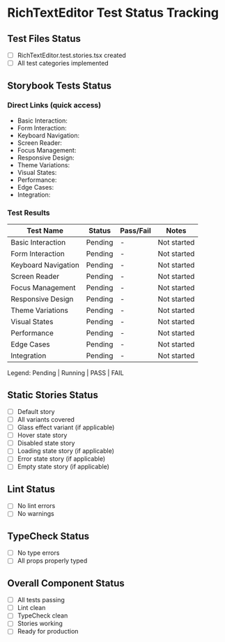 # RichTextEditor Test Status Tracking

## Test Files Status

- [ ] RichTextEditor.test.stories.tsx created
- [ ] All test categories implemented

## Storybook Tests Status

### Direct Links (quick access)

- Basic Interaction: <paste URL from UI>
- Form Interaction: <paste URL from UI>
- Keyboard Navigation: <paste URL from UI>
- Screen Reader: <paste URL from UI>
- Focus Management: <paste URL from UI>
- Responsive Design: <paste URL from UI>
- Theme Variations: <paste URL from UI>
- Visual States: <paste URL from UI>
- Performance: <paste URL from UI>
- Edge Cases: <paste URL from UI>
- Integration: <paste URL from UI>

### Test Results

| Test Name            | Status  | Pass/Fail | Notes       |
| -------------------- | ------- | --------- | ----------- |
| Basic Interaction    | Pending | -         | Not started |
| Form Interaction     | Pending | -         | Not started |
| Keyboard Navigation  | Pending | -         | Not started |
| Screen Reader        | Pending | -         | Not started |
| Focus Management     | Pending | -         | Not started |
| Responsive Design    | Pending | -         | Not started |
| Theme Variations     | Pending | -         | Not started |
| Visual States        | Pending | -         | Not started |
| Performance          | Pending | -         | Not started |
| Edge Cases           | Pending | -         | Not started |
| Integration          | Pending | -         | Not started |

Legend: Pending | Running | PASS | FAIL

## Static Stories Status

- [ ] Default story
- [ ] All variants covered
- [ ] Glass effect variant (if applicable)
- [ ] Hover state story
- [ ] Disabled state story
- [ ] Loading state story (if applicable)
- [ ] Error state story (if applicable)
- [ ] Empty state story (if applicable)

## Lint Status

- [ ] No lint errors
- [ ] No warnings

## TypeCheck Status

- [ ] No type errors
- [ ] All props properly typed

## Overall Component Status

- [ ] All tests passing
- [ ] Lint clean
- [ ] TypeCheck clean
- [ ] Stories working
- [ ] Ready for production